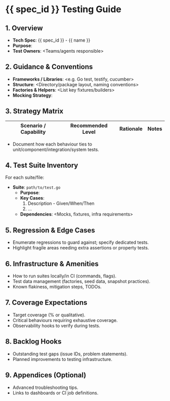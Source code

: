 
# {{ spec_id }} Testing Guide

## 1. Overview
- **Tech Spec**: {{ spec_id }} - {{ name }}
- **Purpose**: <Why this testing guide exists>
- **Test Owners**: <Teams/agents responsible>

## 2. Guidance & Conventions
- **Frameworks / Libraries**: <e.g. Go test, testify, cucumber>
- **Structure**: <Directory/package layout, naming conventions>
- **Factories & Helpers**: <List key fixtures/builders>
- **Mocking Strategy**: <Real infra vs in-memory vs fake services>

## 3. Strategy Matrix
| Scenario / Capability | Recommended Level | Rationale | Notes |
| --- | --- | --- | --- |
- Document how each behaviour ties to unit/component/integration/system tests.

## 4. Test Suite Inventory
For each suite/file:
- **Suite**: `path/to/test.go`
  - **Purpose**: <What it covers>
  - **Key Cases**:
    1. Description - Given/When/Then
    2. …
  - **Dependencies**: <Mocks, fixtures, infra requirements>

## 5. Regression & Edge Cases
- Enumerate regressions to guard against; specify dedicated tests.
- Highlight fragile areas needing extra assertions or property tests.

## 6. Infrastructure & Amenities
- How to run suites locally/in CI (commands, flags).
- Test data management (factories, seed data, snapshot practices).
- Known flakiness, mitigation steps, TODOs.

## 7. Coverage Expectations
- Target coverage (% or qualitative).
- Critical behaviours requiring exhaustive coverage.
- Observability hooks to verify during tests.

## 8. Backlog Hooks
- Outstanding test gaps (issue IDs, problem statements).
- Planned improvements to testing infrastructure.

## 9. Appendices (Optional)
- Advanced troubleshooting tips.
- Links to dashboards or CI job definitions.
